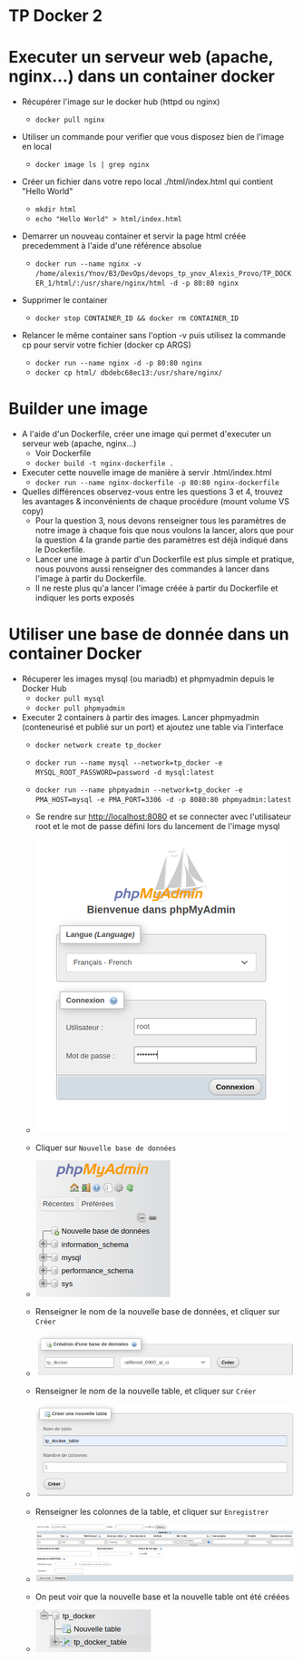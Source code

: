 # TP Docker 2

# Executer un serveur web (apache, nginx...) dans un container docker
- Récupérer l'image sur le docker hub (httpd ou nginx)
    - `docker pull nginx`

- Utiliser un commande pour verifier que vous disposez bien de l'image en local
    - `docker image ls | grep nginx`

- Créer un fichier dans votre repo local ./html/index.html qui contient "Hello World"
    - `mkdir html`
    - `echo "Hello World" > html/index.html`

- Demarrer un nouveau container et servir la page html créée precedemment à l'aide d'une référence absolue
    - `docker run --name nginx -v /home/alexis/Ynov/B3/DevOps/devops_tp_ynov_Alexis_Provo/TP_DOCKER_1/html/:/usr/share/nginx/html -d -p 80:80 nginx`

- Supprimer le container
    - `docker stop CONTAINER_ID && docker rm CONTAINER_ID`

- Relancer le même container sans l'option -v puis utilisez la commande cp pour servir votre fichier (docker cp ARGS)
    - `docker run --name nginx -d -p 80:80 nginx`
    - `docker cp html/ dbdebc68ec13:/usr/share/nginx/`

# Builder une image
- A l'aide d'un Dockerfile, créer une image qui permet d'executer un serveur web (apache, nginx...)
    - Voir Dockerfile
    - `docker build -t nginx-dockerfile .`
- Executer cette nouvelle image de manière à servir .html/index.html
    - `docker run --name nginx-dockerfile -p 80:80 nginx-dockerfile`
- Quelles différences observez-vous entre les questions 3 et 4, trouvez les avantages & inconvénients de chaque procédure (mount volume VS copy)
    - Pour la question 3, nous devons renseigner tous les paramètres de notre image à chaque fois que nous voulons la lancer, alors que pour la question 4 la grande partie des paramètres est déjà indiqué dans le Dockerfile.
    - Lancer une image à partir d'un Dockerfile est plus simple et pratique, nous pouvons aussi renseigner des commandes à lancer dans l'image à partir du Dockerfile.
    - Il ne reste plus qu'a lancer l'image créée à partir du Dockerfile et indiquer les ports exposés

# Utiliser une base de donnée dans un container Docker
- Récuperer les images mysql (ou mariadb) et phpmyadmin depuis le Docker Hub
    - `docker pull mysql`
    - `docker pull phpmyadmin`
- Executer 2 containers à partir des images. Lancer phpmyadmin (conteneurisé et publié sur un port) et ajoutez une table via l'interface
    - `docker network create tp_docker`
    - `docker run --name mysql --network=tp_docker -e MYSQL_ROOT_PASSWORD=password -d mysql:latest`
    - `docker run --name phpmyadmin --network=tp_docker -e PMA_HOST=mysql -e PMA_PORT=3306 -d -p 8080:80 phpmyadmin:latest`
    - Se rendre sur [http://localhost:8080](http://localhost:8080) et se connecter avec l'utilisateur root et le mot de passe défini lors du lancement de l'image mysql

    - ![step1](images/step1.png)

    - Cliquer sur `Nouvelle base de données`

    - ![step2](images/step2.png)

    - Renseigner le nom de la nouvelle base de données, et cliquer sur `Créer`

    - ![step3](images/step3.png)

    - Renseigner le nom de la nouvelle table, et cliquer sur `Créer`

    - ![step4](images/step4.png)

    - Renseigner les colonnes de la table, et cliquer sur `Enregistrer`

    - ![step5](images/step5.png)

    - On peut voir que la nouvelle base et la nouvelle table ont été créées

    - ![step6](images/step6.png)